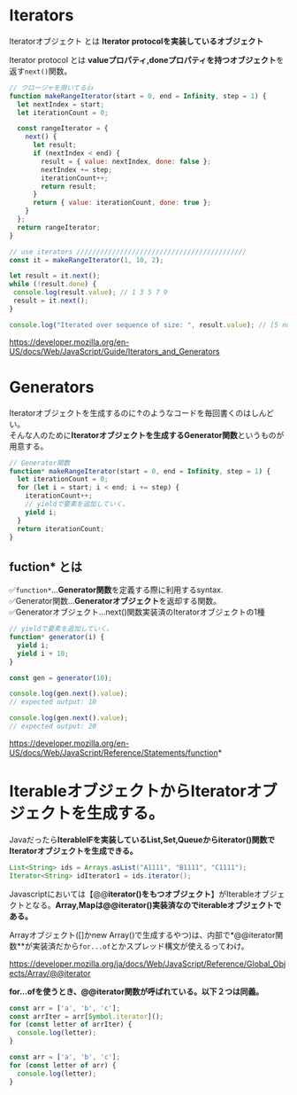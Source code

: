 # Iterators
Iteratorオブジェクト とは **Iterator protocolを実装しているオブジェクト**

Iterator protocol とは **valueプロパティ,doneプロパティを持つオブジェクト**を返す`next()`関数。
```js
// クロージャを用いてる👍
function makeRangeIterator(start = 0, end = Infinity, step = 1) {
  let nextIndex = start;
  let iterationCount = 0;

  const rangeIterator = {
    next() {
      let result;
      if (nextIndex < end) {
        result = { value: nextIndex, done: false };
        nextIndex += step;
        iterationCount++;
        return result;
      }
      return { value: iterationCount, done: true };
    }
  };
  return rangeIterator;
}

// use iterators ///////////////////////////////////////////
const it = makeRangeIterator(1, 10, 2);

let result = it.next();
while (!result.done) {
 console.log(result.value); // 1 3 5 7 9
 result = it.next();
}

console.log("Iterated over sequence of size: ", result.value); // [5 numbers returned, that took interval in between: 0 to 10]
```

https://developer.mozilla.org/en-US/docs/Web/JavaScript/Guide/Iterators_and_Generators

# Generators
Iteratorオブジェクトを生成するのに↑のようなコードを毎回書くのはしんどい。<br>
そんな人のために**Iteratorオブジェクトを生成するGenerator関数**というものが用意する。
```js
// Generator関数
function* makeRangeIterator(start = 0, end = Infinity, step = 1) {
  let iterationCount = 0;
  for (let i = start; i < end; i += step) {
    iterationCount++;
    // yieldで要素を追加していく。
    yield i;
  }
  return iterationCount;
}
```

## fuction* とは
✅`function*`...**Generator関数**を定義する際に利用するsyntax.<br>
✅Generator関数...**Generatorオブジェクト**を返却する関数。<br>
✅Generatorオブジェクト...next()関数実装済のIteratorオブジェクトの1種
```js
// yieldで要素を追加していく。
function* generator(i) {
  yield i;
  yield i + 10;
}

const gen = generator(10);

console.log(gen.next().value);
// expected output: 10

console.log(gen.next().value);
// expected output: 20
```

https://developer.mozilla.org/en-US/docs/Web/JavaScript/Reference/Statements/function*

# IterableオブジェクトからIteratorオブジェクトを生成する。
Javaだったら**IterableIFを実装しているList,Set,Queueからiterator()関数でIteratorオブジェクトを生成できる。**
```java
List<String> ids = Arrays.asList("A1111", "B1111", "C1111");
Iterator<String> idIterator1 = ids.iterator();
```
Javascriptにおいては【@@**iterator()をもつオブジェクト**】がIterableオブジェクトとなる。**Array,Mapは@@iterator()実装済なのでiterableオブジェクトである。**

Arrayオブジェクト([]かnew Array()で生成するやつ)は、内部で*@@iterator関数**が実装済だから`for...of`とかスプレッド構文が使えるってわけ。

https://developer.mozilla.org/ja/docs/Web/JavaScript/Reference/Global_Objects/Array/@@iterator

**for...ofを使うとき、@@iterator関数が呼ばれている。以下２つは同義。**
```js
const arr = ['a', 'b', 'c'];
const arrIter = arr[Symbol.iterator]();
for (const letter of arrIter) {
  console.log(letter);
}
```
```js
const arr = ['a', 'b', 'c'];
for (const letter of arr) {
  console.log(letter);
}
```